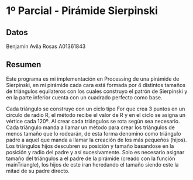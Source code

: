 # 1º Parcial - Pirámide Sierpinski

## Datos
Benjamín Avila Rosas
A01361843


## Resumen
Este programa es mi implementación en Processing de una pirámide de Sierpinski, en mi pirámide cada cara está formada por 4 distintos tamaños de triángulos equilateros con los cuales construyo el patrón de Sierpinski y en la parte inferior cuenta con un cuadrado perfecto como base.

Cada triángulo se construye con un ciclo tipo For que crea 3 puntos en un circulo de radio R, el método recibe el valor de R y en el ciclo se asigna un vértice cada 120º. Al crear cada triángulos se rota según sea necesario. Cada triángulo manda a llamar un método para crear los triángulos de menos tamaño que lo rodearán, de esta forma denomino como triángulo padre a aquel que manda a llamar la creación de los más pequeños (hijos). Los triángulos hijos descubren su posición y tamaño basandose en la posición y radio del padre y así sucesivamente. Solo es necesario asignar tamaño del triángulos a el padre de la pirámide (creado con la función mainTriangle), los hijos de este iran heredando el tamaño siendo este la mitad de su padre directo.
